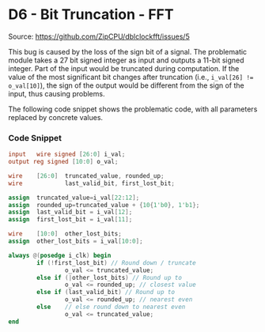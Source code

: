 # D6 - Bit Truncation - FFT

Source: https://github.com/ZipCPU/dblclockfft/issues/5

This bug is caused by the loss of the sign bit of a signal. The problematic module takes a 27 bit signed integer as input and outputs a 11-bit signed integer. Part of the input would be truncated during computation. If the value of the most significant bit changes after truncation (i.e., `i_val[26] != o_val[10]`), the sign of the output would be different from the sign of the input, thus causing problems.

The following code snippet shows the problematic code, with all parameters replaced by concrete values.

### Code Snippet

```verilog
input	wire signed [26:0] i_val;
output reg signed [10:0] o_val;

wire	[26:0]	truncated_value, rounded_up;
wire			last_valid_bit, first_lost_bit;

assign	truncated_value=i_val[22:12];
assign	rounded_up=truncated_value + {10{1'b0}, 1'b1};
assign	last_valid_bit = i_val[12];
assign	first_lost_bit = i_val[11];

wire	[10:0]	other_lost_bits;
assign	other_lost_bits = i_val[10:0];

always @(posedge i_clk) begin
		if (!first_lost_bit) // Round down / truncate
				o_val <= truncated_value;
		else if (|other_lost_bits) // Round up to
				o_val <= rounded_up; // closest value
		else if (last_valid_bit) // Round up to
				o_val <= rounded_up; // nearest even
		else	// else round down to nearest even
				o_val <= truncated_value;
end
```

